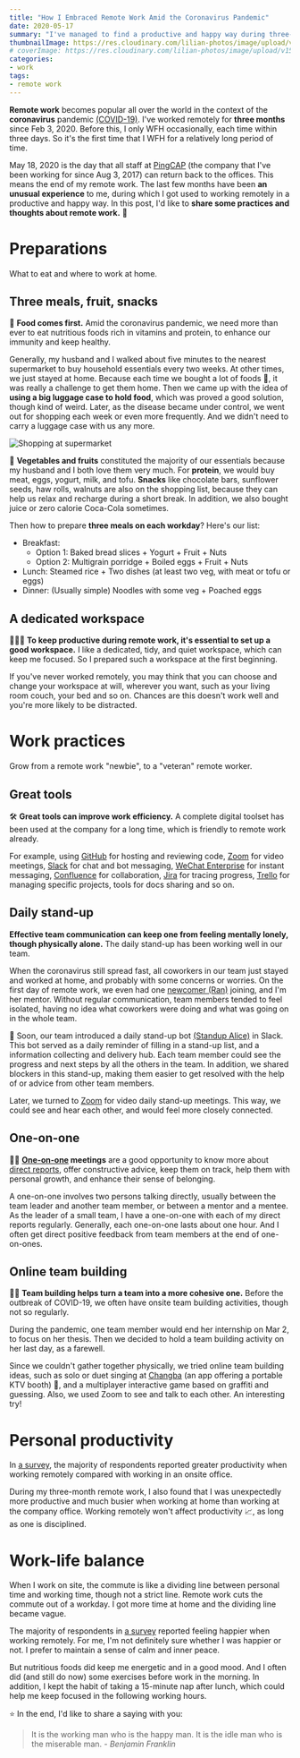 ```yaml
---
title: "How I Embraced Remote Work Amid the Coronavirus Pandemic"
date: 2020-05-17
summary: "I've managed to find a productive and happy way during three-month remote work. In this post, I'll share my practices and thoughts about remote work."
thumbnailImage: https://res.cloudinary.com/lilian-photos/image/upload/v1589618829/blog-images/undraw_working_remotely.png
# coverImage: https://res.cloudinary.com/lilian-photos/image/upload/v1589618829/blog-images/undraw_working_remotely.png
categories:
- work
tags:
- remote work
---
```

<!--![](https://res.cloudinary.com/lilian-photos/image/upload/v1618026887/blog-images/group_chat-1.png)-->
**Remote work** becomes popular all over the world in the context of the **coronavirus** pandemic [(COVID-19)](https://www.google.com/covid19/#page-top). I've worked remotely for **three months** since Feb 3, 2020. Before this, I only WFH occasionally, each time within three days. So it's the first time that I WFH for a relatively long period of time.

<!--![](https://cdn.pixabay.com/photo/2020/04/04/16/53/stay-home-5003067_1280.jpg)-->
<!--![](https://res.cloudinary.com/lilian-photos/image/upload/v1589618803/blog-images/group_chat-1.png)-->

May 18, 2020 is the day that all staff at [PingCAP](https://pingcap.com) (the company that I've been working for since Aug 3, 2017) can return back to the offices. This means the end of my remote work. The last few months have been **an unusual experience** to me, during which I got used to working remotely in a productive and happy way. In this post, I'd like to **share some practices and thoughts about remote work.** 🤔

<!--The employees have been divided into two groups on March 9, and take turns to go to the office, but employees can still choose to WFH.-->
<!-- toc -->
# Preparations

What to eat and where to work at home.

## Three meals, fruit, snacks

🥘 **Food comes first.** Amid the coronavirus pandemic, we need more than ever to eat nutritious foods rich in vitamins and protein, to enhance our immunity and keep healthy.

Generally, my husband and I walked about five minutes to the nearest supermarket to buy household essentials every two weeks. At other times, we just stayed at home. Because each time we bought a lot of foods 🛒, it was really a challenge to get them home. Then we came up with the idea of <!--{{< hl-text yellow >}}using a big luggage case to hold food{{< /hl-text >}}-->**using a big luggage case to hold food**, which was proved a good solution, though kind of weird. Later, as the disease became under control, we went out for shopping each week or even more frequently. And we didn't need to carry a luggage case with us any more.

![Shopping at supermarket](https://res.cloudinary.com/lilian-photos/image/upload/v1691314998/used-images/20200216-supermarket.jpg)

🍎 **Vegetables and fruits** constituted the majority of our essentials because my husband and I both love them very much. For **protein**, we would buy meat, eggs, yogurt, milk, and tofu. **Snacks** like chocolate bars, sunflower seeds, haw rolls, walnuts are also on the shopping list, because they can help us relax and recharge during a short break. In addition, we also bought juice or zero calorie Coca-Cola sometimes.

Then how to prepare **three meals on each workday**? Here's our list:

- Breakfast:
  - Option 1: Baked bread slices + Yogurt + Fruit + Nuts
  - Option 2: Multigrain porridge + Boiled eggs + Fruit + Nuts
- Lunch: Steamed rice + Two dishes (at least two veg, with meat or tofu or eggs)
- Dinner: (Usually simple) Noodles with some veg + Poached eggs

## A dedicated workspace

👩🏻‍💻 **To keep productive during remote work, it's essential to set up a good workspace.** I like a dedicated, tidy, and quiet workspace, which can keep me focused. So I prepared such a workspace at the first beginning.

If you've never worked remotely, you may think that you can choose and change your workspace at will, wherever you want, such as your living room couch, your bed and so on. Chances are this doesn't work well and you're more likely to be distracted.

# Work practices

Grow from a remote work "newbie", to a "veteran" remote worker.
<!--![](https://res.cloudinary.com/lilian-photos/image/upload/v1589618803/blog-images/group_chat-1.png)-->

## Great tools

🛠 **Great tools can improve work efficiency.** A complete digital toolset has been used at the company for a long time, which is friendly to remote work already.

For example, using [GitHub](https://github.com/) for hosting and reviewing code, [Zoom](https://zoom.us/) for video meetings, [Slack](https://slack.com/) for chat and bot messaging, [WeChat Enterprise](https://wechatwiki.com/wechat-resources/wechat-work-entreprise-account-corporate-collaboration-communication-tool-guide-tutorial/) for instant messaging, [Confluence](https://www.atlassian.com/software/confluence) for collaboration, [Jira](https://www.atlassian.com/software/jira) for tracing progress, [Trello](https://trello.com/) for managing specific projects, tools for docs sharing and so on.

## Daily stand-up

**Effective team communication can keep one from feeling mentally lonely, though physically alone.** The daily stand-up has been working well in our team.

When the coronavirus still spread fast, all coworkers in our team just stayed and worked at home, and probably with some concerns or worries. On the first day of remote work, we even had one [newcomer (Ran)](https://ran-huang.github.io/2020/03/02/hitchhikers-guide-to-pingcap.html) joining, and I'm her mentor. Without regular communication, team members tended to feel isolated, having no idea what coworkers were doing and what was going on in the whole team.

🤖 Soon, our team introduced a daily stand-up bot [(Standup Alice)](https://standupalice.com/) in Slack. This bot served as a daily reminder of filling in a stand-up list, and a information collecting and delivery hub. Each team member could see the progress and next steps by all the others in the team. In addition, we shared blockers in this stand-up, making them easier to get resolved with the help of or advice from other team members.

Later, we turned to [Zoom](https://zoom.us/) for video daily stand-up meetings. This way, we could see and hear each other, and would feel more closely connected.

## One-on-one

🤜🤛 **[One-on-one](https://hbr.org/2016/08/how-to-make-your-one-on-ones-with-employees-more-productive) meetings** are a good opportunity to know more about [direct reports](https://dictionary.cambridge.org/dictionary/english/direct-report), offer constructive advice, keep them on track, help them with personal growth, and enhance their sense of belonging.

A one-on-one involves two persons talking directly, usually between the team leader and another team member, or between a mentor and a mentee. As the leader of a small team, I have a one-on-one with each of my direct reports regularly. Generally, each one-on-one lasts about one hour. And I often get direct positive feedback from team members at the end of one-on-ones.

## Online team building

👩‍🎤 **Team building helps turn a team into a more cohesive one.** Before the outbreak of COVID-19, we often have onsite team building activities, though not so regularly.

During the pandemic, one team member would end her internship on Mar 2, to focus on her thesis. Then we decided to hold a team building activity on her last day, as a farewell.

Since we couldn't gather together physically, we tried online team building ideas, such as solo or duet singing at [Changba](https://www.crunchbase.com/organization/changba) (an app offering a portable KTV booth) 🎼, and a multiplayer interactive game based on graffiti and guessing. Also, we used Zoom to see and talk to each other. An interesting try!

# Personal productivity

In [a survey](https://www.cbronline.com/software/77-of-workers-say-remote-working-boosts-productivity-4514663/), the majority of respondents reported greater productivity when working remotely compared with working in an onsite office.

During my three-month remote work, I also found that I was unexpectedly more productive and much busier when working at home than working at the company office. Working remotely won't affect productivity 📈, as long as one is disciplined.

# Work-life balance

When I work on site, the commute is like a dividing line between personal time and working time, though not a strict line. Remote work cuts the commute out of a workday. I got more time at home and the dividing line became vague.

The majority of respondents in [a survey](https://jaxenter.com/remote-work-report-162603.html) reported feeling happier when working remotely. For me, I'm not definitely sure whether I was happier or not. I prefer to maintain a sense of calm and inner peace.

But nutritious foods did keep me energetic and in a good mood. And I often did (and still do now) some exercises before work in the morning. In addition, I kept the habit of taking a 15-minute nap after lunch, which could help me keep focused in the following working hours.

⭐️ In the end, I'd like to share a saying with you:

> It is the working man who is the happy man. It is the idle man who is the miserable man. *- Benjamin Franklin*
